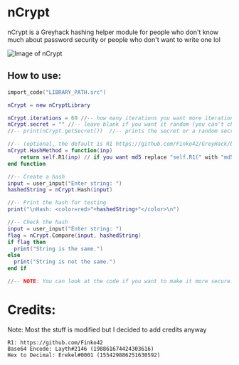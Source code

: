 # nCrypt
nCrypt is a Greyhack hashing helper module for people who don't know much about password security or people who don't want to write one lol

![Image of nCrypt](https://media.discordapp.net/attachments/907673434484539452/914980621166710854/unknown.png)

## How to use:
```lua
import_code("LIBRARY_PATH.src")

nCrypt = new nCryptLibrary

nCrypt.iterations = 69 //-- how many iterations you want more iterations = takes longer to crack
nCrypt.secret = "" //-- leave blank if you want it random (you can't check a hash if it has a different secret)
//-- print(nCrypt.getSecret())  //-- prints the secret or a random secret for you to set

//-- (optional, the default is R1 https://github.com/Finko42/GreyHack/blob/main/Hash%20Functions/R1.src)
nCrypt.HashMethod = function(inp)
    return self.R1(inp) // if you want md5 replace "self.R1(" with "md5("
end function

//-- Create a hash
input = user_input("Enter string: ")
hashedString = nCrypt.Hash(input)

//-- Print the hash for testing
print("\nHash: <color=red>"+hashedString+"</color>\n")

//-- Check the hash
input = user_input("Enter string: ")
flag = nCrypt.Compare(input, hashedString)
if flag then
  print("String is the same.")
else
  print("String is not the same.")
end if

//-- NOTE: You can look at the code if you want to make it more secure.
```

# Credits:
Note: Most the stuff is modified but I decided to add credits anyway

```
R1: https://github.com/Finko42
Base64 Encode: Layth#2146 (198861674424303616)
Hex to Decimal: Erekel#0001 (155429886251630592)
```
